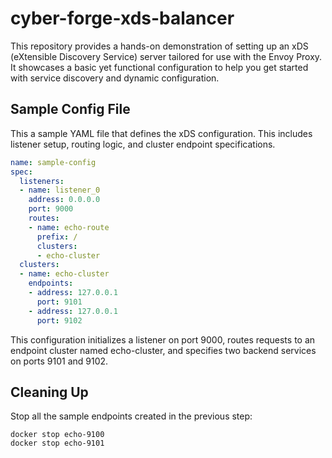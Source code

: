 # cyber-forge-xds-balancer

This repository provides a hands-on demonstration of setting up an xDS (eXtensible Discovery Service) server tailored for use with the Envoy Proxy. It showcases a basic yet functional configuration to help you get started with service discovery and dynamic configuration.

## Sample Config File

This a sample YAML file that defines the xDS configuration. This includes listener setup, routing logic, and cluster endpoint specifications.

```yaml
name: sample-config
spec: 
  listeners:
  - name: listener_0
    address: 0.0.0.0
    port: 9000
    routes:
    - name: echo-route
      prefix: /
      clusters:
      - echo-cluster
  clusters:
  - name: echo-cluster
    endpoints:
    - address: 127.0.0.1
      port: 9101
    - address: 127.0.0.1
      port: 9102
```
This configuration initializes a listener on port 9000, routes requests to an endpoint cluster named echo-cluster, and specifies two backend services on ports 9101 and 9102.

## Cleaning Up

Stop all the sample endpoints created in the previous step:
```
docker stop echo-9100
docker stop echo-9101
```

